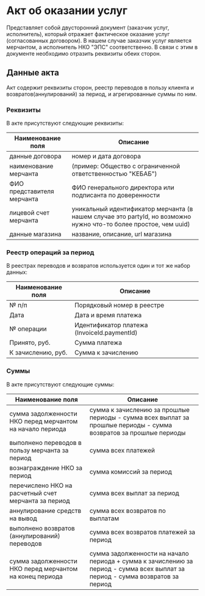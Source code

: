 # Акт об оказании услуг

Представляет собой двусторонний документ (заказчик услуг, исполнитель), который отражает фактическое оказание услуг (согласованных договором).
В нашем случае заказчик услуг является мерчантом, а исполнитель НКО "ЭПС" соответственно. В связи с этим в документе необходимо отразить реквизиты обеих сторон.

## Данные акта

Акт содержит реквизиты сторон, реестр переводов в пользу клиента и возвратов(аннулирований) за период, и агрегированные суммы по ним.

### Реквизиты

В акте присутствуют следующие реквизиты:

Наименование поля  | Описание
--- | --- |
данные договора|номер и дата договора|
наименование мерчанта|(пример: Общество с ограниченной ответственностью "KEБАБ")|
ФИО представителя мерчанта|ФИО генерального директора или подписанта по доверенности|
лицевой счет мерчанта|уникальный идентификатор мерчанта (в нашем случае это partyId, но возможно нужно что-то более простое, чем uuid)|
данные магазина|название, описание, url магазина|

### Реестр операций за период

В реестрах переводов и возвратов используется один и тот же набор данных:

Наименование поля  | Описание
--- | --- |
№ п/п|Порядковый номер в реестре|
Дата|Дата и время платежа|
№ операции|Идентификатор платежа (InvoiceId.paymentId)|
Принято, руб.|Сумма платежа|
К зачислению, руб.|Сумма к зачислению|

### Суммы

В акте присутствуют следующие суммы:

Наименование поля  | Описание
--- | --- |
сумма задолженности НКО перед мерчантом на начало периода|сумма к зачислению за прошлые периоды - сумма всех выплат за прошлые периоды - сумма возвратов за прошлые периоды|
выполнено переводов в пользу мерчанта за период|сумма всех платежей|
вознаграждение НКО за период|сумма комиссий за период|
перечислено НКО на расчетный счет мерчанта за период|сумма всех выплат за период|
аннулирование средств на вывод|сумма всех возвратов по выплатам|
выполнено возвратов (аннулирований) переводов|сумма всех возвратов платежей за период|
cумма задолженности НКО перед мерчантом на конец периода|сумма задолженности на начало периода + сумма к зачислению за период - сумма всех выплат за период - сумма возвратов за период| 

